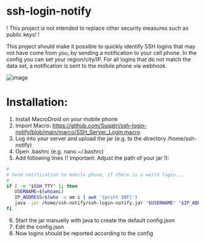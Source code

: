 # ssh-login-notify
! This project is not intended to replace other security measures such as public keys! !

This project should make it possible to quickly identify SSH logins that may not have come from you, by sending a notification to your cell phone. 
In the config you can set your region/city/IP. For all logins that do not match the data set, a notification is sent to the mobile phone via webhook.

![image](https://user-images.githubusercontent.com/44299323/225137084-bc2f2547-a08f-4e81-8bd8-80a347753ace.png)

# Installation:
1. Install MacroDroid on your mobile phone
2. Import Macro: https://github.com/Suqatri/ssh-login-notify/blob/main/marco/SSH_Server_Login.macro
3. Log into your server and upload the jar (e.g. to the directory /home/ssh-notify)
4. Open .bashrc (e.g. nano ~/.bashrc)
5. Add following lines (! Important: Adjust the path of your jar !):
```bash
# 
# Send notification to mobile phone, if there is a weird login...
# 
if [ -n "$SSH_TTY" ]; then
   USERNAME=$(whoami)
   IP_ADDRESS=$(who -u am i | awk '{print $NF}')
   java -jar /home/ssh-notify/ssh-login-notify.jar "$USERNAME" "$IP_ADDRESS"
fi
``` 

6. Start the jar manuelly with java to create the default config.json
7. Edit the config.json
8. Now logins should be reported according to the config
